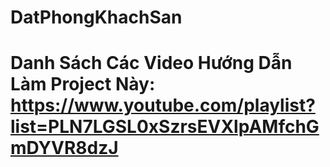 # DatPhongKhachSan
# Danh Sách Các Video Hướng Dẫn Làm Project Này: https://www.youtube.com/playlist?list=PLN7LGSL0xSzrsEVXlpAMfchGmDYVR8dzJ
